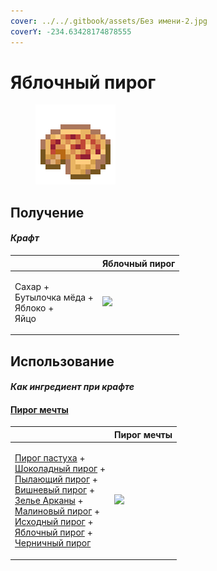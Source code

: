 ```yaml
---
cover: ../../.gitbook/assets/Без имени-2.jpg
coverY: -234.63428174878555
---
```


# Яблочный пирог

<figure><img src="../../.gitbook/assets/apple_pie_128.png" alt=""><figcaption></figcaption></figure>

## Получение

#### _Крафт_

|                                                        | Яблочный пирог                            |
| ------------------------------------------------------ | ----------------------------------------- |
| <p>Сахар +<br>Бутылочка мёда +<br>Яблоко +<br>Яйцо</p> | ![](../../.gitbook/assets/apple\_pie.png) |

## Использование

#### _Как ингредиент при крафте_

#### [Пирог мечты](dream\_pie.md)

|                                                                                                                                                                                                                                                                                                                                                                                                                                                                                       | Пирог мечты                               |
| ------------------------------------------------------------------------------------------------------------------------------------------------------------------------------------------------------------------------------------------------------------------------------------------------------------------------------------------------------------------------------------------------------------------------------------------------------------------------------------- | ----------------------------------------- |
| <p><a href="shepherds_pie_block.md">Пирог пастуха</a> +<br><a href="chocolate_pie.md">Шоколадный пирог</a> +<br><a href="blaze_cake.md">Пылающий пирог</a> +<br><a href="cherry_pie.md">Вишневый пирог</a> +<br><a href="weak_arcana_potion.md">Зелье Арканы</a> +<br><a href="crimson_berry_pie.md">Малиновый пирог</a> +<br><a href="source_berry_pie.md">Исходный пирог</a> +<br><a href="apple_pie.md">Яблочный пирог</a> +<br><a href="blueberry_pie.md">Черничный пирог</a></p> | ![](../../.gitbook/assets/dream\_pie.png) |
